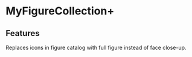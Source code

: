 # MyFigureCollection+
## Features
Replaces icons in figure catalog with full figure instead of face close-up.
